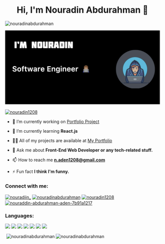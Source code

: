 
<h1 align="center">Hi, I'm Nouradin Abdurahman 👋</h1>
<p align="left"> <img src="https://komarev.com/ghpvc/?username=nouradinabdurahman&label=Profile%20views&color=0e75b6&style=flat" alt="nouradinabdurahman" /> </p>
<img src="https://raw.githubusercontent.com/nouradinabdurahman/nouradinabdurahman/master/Readme Profile.png" alt="banner that says Monica Powell - software engineer">
<p align="left"> <a href="https://twitter.com/nouradin1208" target="blank"><img src="https://img.shields.io/twitter/follow/nouradin1208?logo=twitter&style=for-the-badge" alt="nouradin1208" /></a> </p>

- 🔭 I’m currently working on [Portfolio Project](https://nouradinabdurahman.github.io/My-Portifolio/)

- 🌱 I’m currently learning **React.js**

- 👨‍💻 All of my projects are available at [My Portfolio](https://nouradinabdurahman.github.io/My-Portifolio/)

- 💬 Ask me about **Front-End Web Developer or any tech-related stuff.**

- 📫 How to reach me **n.aden1208@gmail.com**

- ⚡ Fun fact **I think I'm funny.**


<h3 align="left">Connect with me:</h3>
<p align="left">
<a href="https://instagram.com/nouradiin_" target="blank"><img align="center" src="https://raw.githubusercontent.com/rahuldkjain/github-profile-readme-generator/master/src/images/icons/Social/instagram.svg" alt="nouradiin_" height="30" width="40" /></a>
  <a href="https://fb.com/nouradinabdurahman" target="blank"><img align="center" src="https://raw.githubusercontent.com/rahuldkjain/github-profile-readme-generator/master/src/images/icons/Social/facebook.svg" alt="nouradinabdurahman" height="30" width="40" /></a>
<a href="https://twitter.com/nouradin1208" target="blank"><img align="center" src="https://raw.githubusercontent.com/rahuldkjain/github-profile-readme-generator/master/src/images/icons/Social/twitter.svg" alt="nouradin1208" height="30" width="40" /></a>
<a href="https://linkedin.com/in/nouraddin-abdurahman-aden-7b91a1217" target="blank"><img align="center" src="https://raw.githubusercontent.com/rahuldkjain/github-profile-readme-generator/master/src/images/icons/Social/linked-in-alt.svg" alt="nouraddin-abdurahman-aden-7b91a1217" height="30" width="40" /></a>
</p>

<h3 align="left">Languages:</h3>
<!-- <p align="left">  <a href="https://www.w3.org/html/" target="_blank" rel="noreferrer"> <img src="https://raw.githubusercontent.com/devicons/devicon/master/icons/html5/html5-original-wordmark.svg" alt="html5" width="40" height="40"/> </a> <a href="https://www.w3schools.com/css/" target="_blank" rel="noreferrer"> <img src="https://raw.githubusercontent.com/devicons/devicon/master/icons/css3/css3-original-wordmark.svg" alt="css3" width="40" height="40"/> </a> <a href="https://developer.mozilla.org/en-US/docs/Web/JavaScript" target="_blank" rel="noreferrer"> <img src="https://raw.githubusercontent.com/devicons/devicon/master/icons/javascript/javascript-original.svg" alt="javascript" width="40" height="40"/> </a> <a href="https://reactjs.org/" target="_blank" rel="noreferrer"> <img src="https://raw.githubusercontent.com/devicons/devicon/master/icons/react/react-original-wordmark.svg" alt="react" width="40" height="40"/> </a>  <a href="https://www.python.org" target="_blank" rel="noreferrer"> <img src="https://raw.githubusercontent.com/devicons/devicon/master/icons/python/python-original.svg" alt="python" width="40" height="40"/> </a>  <a href="https://sass-lang.com" target="_blank" rel="noreferrer"> <img src="https://raw.githubusercontent.com/devicons/devicon/master/icons/sass/sass-original.svg" alt="sass" width="40" height="40"/> </a> <a href="https://www.figma.com/" target="_blank" rel="noreferrer"> <img src="https://www.vectorlogo.zone/logos/figma/figma-icon.svg" alt="figma" width="40" height="40"/> </a>  <a href="https://www.photoshop.com/en" target="_blank" rel="noreferrer"> <img src="https://raw.githubusercontent.com/devicons/devicon/master/icons/photoshop/photoshop-line.svg" alt="photoshop" width="40" height="40"/> </a> <a href="https://git-scm.com/" target="_blank" rel="noreferrer"> <img src="https://www.vectorlogo.zone/logos/git-scm/git-scm-icon.svg" alt="git" width="40" height="40"/> </a>   <a href="https://www.linux.org/" target="_blank" rel="noreferrer"> <img src="https://raw.githubusercontent.com/devicons/devicon/master/icons/linux/linux-original.svg" alt="linux" width="40" height="40"/> </a> </p> -->
<p align="left">
  <img src="https://img.shields.io/badge/html5-%23E34F26.svg?style=for-the-badge&logo=html5&logoColor=white">
  <img src="https://img.shields.io/badge/css3-%231572B6.svg?style=for-the-badge&logo=css3&logoColor=white"> 
  <img src="https://img.shields.io/badge/javascript-%23323330.svg?style=for-the-badge&logo=javascript&logoColor=%23F7DF1">
  <img src="https://img.shields.io/badge/react-%2320232a.svg?style=for-the-badge&logo=react&logoColor=%2361DAFB">
  <img src="https://img.shields.io/badge/SASS-hotpink.svg?style=for-the-badge&logo=SASS&logoColor=white"> 
  <img src="https://img.shields.io/badge/bootstrap-%23563D7C.svg?style=for-the-badge&logo=bootstrap&logoColor=white">
  <img src="https://img.shields.io/badge/git-%23F05033.svg?style=for-the-badge&logo=git&logoColor=white">
</p>
</p>


<p>&nbsp;<img src="https://github-readme-stats.vercel.app/api?username=nouradinabdurahman&show_icons=true&locale=en" alt="nouradinabdurahman" /> <img src="https://github-readme-stats.vercel.app/api/top-langs?username=nouradinabdurahman&show_icons=true&locale=en&layout=compact" alt="nouradinabdurahman"/></p>

<!-- <p><img align="center" src="https://github-readme-streak-stats.herokuapp.com/?user=nouradinabdurahman&" alt="nouradinabdurahman" /></p> -->
<p></p>
